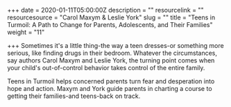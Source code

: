 +++
date = 2020-01-11T05:00:00Z
description = ""
resourcelink = ""
resourcesource = "Carol Maxym & Leslie York"
slug = ""
title = "Teens in Turmoil: A Path to Change for Parents, Adolescents, and Their Families"
weight = "11"

+++
Sometimes it's a little thing-the way a teen dresses-or something more serious, like finding drugs in their bedroom. Whatever the circumstances, say authors Carol Maxym and Leslie York, the turning point comes when your child's out-of-control behavior takes control of the entire family.

Teens in Turmoil helps concerned parents turn fear and desperation into hope and action. Maxym and York guide parents in charting a course to getting their families-and teens-back on track.